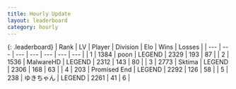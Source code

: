 ```yaml
---
title: Hourly Update
layout: leaderboard
category: hourly
---
```


{: .leaderboard}
| Rank | LV | Player | Division | Elo | Wins | Losses |
| --- | --- | --- | --- | --- | --- | --- |
| <span data-change="0">1</span> | 1384 | <span title="ID: 540690">poon</span> | LEGEND | <span data-change="0">2329</span> | <span data-change="0">193</span> | <span data-change="0">87</span> |
| <span data-change="0">2</span> | 1536 | <span title="ID: 261794">MalwareHD</span> | LEGEND | <span data-change="0">2312</span> | <span data-change="0">143</span> | <span data-change="0">80</span> |
| <span data-change="0">3</span> | 2773 | <span title="ID: 353063">Sktima</span> | LEGEND | <span data-change="0">2306</span> | <span data-change="0">168</span> | <span data-change="0">63</span> |
| <span data-change="0">4</span> | 203 | <span title="ID: 756478">Promised End</span> | LEGEND | <span data-change="11">2292</span> | <span data-change="3">126</span> | <span data-change="0">58</span> |
| <span data-change="0">5</span> | 238 | <span title="ID: 540693">ゆきちゃん</span> | LEGEND | <span data-change="0">2261</span> | <span data-change="0">41</span> | <span data-change="0">6</span> |